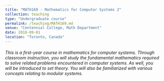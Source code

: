```yaml
---
title: "MATH169 - Mathematics for Computer Systems 2"
collection: teaching
type: "Undergraduate course"
permalink: /teaching/MATH169.md
venue: "Centennial College, Math Department"
date: 2018-09-01
location: "Toronto, Canada"
---
```


###### This is a first-year course in mathematics for computer systems. Through classroom instruction, you will study the fundamental mathematics required to solve related problems encountered in computer systems. As well, you will be introduced to set theory. You will also be familiarized with various concepts relating to modular systems.

<!-- https://e.centennialcollege.ca/d2l/home/373015 -->
